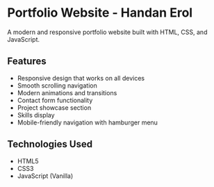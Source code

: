 # Portfolio Website - Handan Erol

A modern and responsive portfolio website built with HTML, CSS, and JavaScript.

## Features

- Responsive design that works on all devices
- Smooth scrolling navigation
- Modern animations and transitions
- Contact form functionality
- Project showcase section
- Skills display
- Mobile-friendly navigation with hamburger menu

## Technologies Used

- HTML5
- CSS3
- JavaScript (Vanilla)
